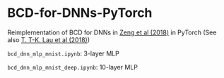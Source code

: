 # BCD-for-DNNs-PyTorch

Reimplementation of BCD for DNNs in [Zeng et al (2018)](https://arxiv.org/abs/1803.00225) in PyTorch (See also [T. T-K. Lau et al (2018)](https://openreview.net/forum?id=HycIjFkPM))

```bcd_dnn_mlp_mnist.ipynb```: 3-layer MLP

```bcd_dnn_mlp_mnist_deep.ipynb```: 10-layer MLP

